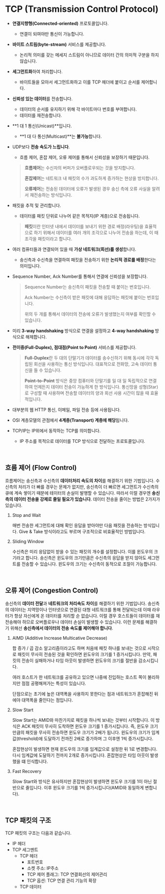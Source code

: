 # TCP (Transmission Control Protocol)

* **연결지향형(Connected-oriented)** 프로토콜입니다.
  
  * 연결이 되여야만 통신이 가능합니다.
  
* **바이트 스트림(byte-stream)** 서비스를 제공합니다.

  * 논리적 의미를 갖는 메세지 스트림이 아니므로 데이터 간의 의미적 구분을 하지 않습니다.

* **세그먼트화**하여 처리합니다.

  * 바이트들을 모아서 세그먼트화하고 이를 TCP 헤더에 붙이고 순서를 제어합니다.

* **신뢰성 있는 데이터**를 전송합니다.
  
  * 데이터의 순서를 유지하기 위해 각 바이트마다 번호를 부여합니다.
  * 데이터를 재전송합니다.
  
* **1 대 1 통신(Unicast)**입니다.

  * **1 대 다 통신(Multicast)**는 **불가능**합니다.

* UDP보다 **전송 속도가 느립니다**.

  * 흐름 제어, 혼잡 제어, 오류 제어를 통해서 신뢰성을 보장하기 때문입니다.

  > **흐름제어**는 수신자의 버퍼가 오버플로우되는 것을 방지합니다.
  >
  > **혼잡제어**는 네트워크 내 패킷의 수가 과도하게 증가하는 현상을 방지합니다.
  >
  > **오류제어**는 전송된 데이터에 오류가 발생된 경우 송신 측에 오류 사실을 알려서 재전송하는 방식입니다.

* 패킷을 추적 및 관리합니다.
  
  * 데이터를 패킷 단위로 나누어 같은 목적지(IP 계층)으로 전송됩니다.
  
  > **패킷**이란 인터넷 내에서 데이터를 보내기 위한 경로 배정(라우팅)을 효율적으로 하기 위해서 데이터를 여러 개의 조각으로 나누어 전송을 하는데, 이 때 조각을 패킷이라고 합니다.
  
* 여러 컴퓨터들과 연결되어 있을 때 **가상 네트워크(회선)를 생성**합니다.

  * 송신측과 수신측을 연결하여 패킷을 전송하기 위한 **논리적 경로를 배정**한다는 의미입니다.

* Sequence Number, Ack Number를 통해서 연결에 신뢰성을 보장합니다.

  > Sequence Number는 송신측이 패킷을 전송할 때 붙이는 번호입니다.
  >
  > Ack Number는 수신측이 받은 패킷에 대해 응답하는 패킷에 붙이는 번호입니다.
  >
  > 위의 두 개를 통해서 데이터의 전송에 오류가 발생했는지 여부를 확인할 수 있습니다.

* 미리 **3-way handshaking** 방식으로 연결을 설정하고 **4-way handshaking** 방식으로 해제합니다.

* **전이중(Full-Duplex), 점대점(Point to Point)** 서비스를 제공합니다.

  > **Full-Duplex**란 두 대의 단말기가 데이터를 송수신하기 위해 동시에 각각 독립된 회선을 사용하는 통신 방식입니다. 대표적으로 전화망, 고속 데이터 통신을 들 수 있습니다.
  >
  > **Point-to-Point** 방식은 중앙 컴퓨터와 단말기를 일 대 일 독립적으로 연결하여 언제든지 데이터 전송이 가능하게 한 방식입니다. 통신망을 성형(Star)로 구성할 때 사용하며 전송할 데이터의 양과 회선 사용 시간이 많을 때 효율적입니다.

* 대부분의 웹 HTTP 통신, 이메일, 파일 전송 등에 사용됩니다.

* OSI 계층모델의 관점에서 **4계층(Transport) 계층에 해당**됩니다.

* TCP/IP는 IP위에서 동작하는 TCP를 의미합니다.

  * IP 주소를 목적으로 데이터를 TCP 방식으로 전달하는 프로토콜입니다.

<br>

## 흐름 제어 (Flow Control)

흐름제어는 송신측과 수신측의 **데이터처리 속도의 차이**를 해결하기 위한 기법입니다. 수신측의 처리가 더 빠를 경우는 문제가 없지만, 송신측이 더 빠르면 세그먼트가 수신측의 큐에 계속 쌓이기 때문에 테이터의 손실이 발행할 수 있습니다. 따라서 이럴 경우엔 **송신측의 데이터 전송을 강제로 줄일 필요가 있습니다**. 데이터 전송을 줄이는 방법은 2가지가 있습니다.

1. Stop and Wait

   매번 전송한 세그먼트에 대해 확인 응답을 받아야만 다음 패킷을 전송하는 방식입니다. Give & Take 방식이라고도 부르며 구조적으로 비효율적인 방법입니다.

2. Sliding Window

   수신측은 미리 응답없이 받을 수 있는 패킷의 개수를 설정합니다. 이를 윈도우의 크기라고 합니다. 송신측은 윈도우의 크기만큼은 수신측의 응답을 받지 않아도 세그먼트를 전송할 수 있습니다. 윈도우의 크기는 수신측이 동적으로 조절이 가능합니다. 

<br>

## 오류 제어 (Congestion Control)

송신측의 **데이터 전달**과 **네트워크의 처리속도 차이**를 해결하기 위한 기법입니다. 송신측의 데이터는 지역망이나 인터넷으로 연결된 대형 네트워크를 통해 전달되는데 이때 라우터가 항상 자신에게 온 데이터를 처리할 순 없습니다. 이럴 경우 호스트들이 데이터를 재전송해야 하므로 오버플로우나 데이터 손실이 발생할 수 있습니다. 이런 문제를 해결하기 위해선 **송신측에서 데이터의 전송 속도를 제어해야 합니다**. 

1. AIMD (Additive Increase Multicative Decrease)

   합 증가 / 곱 감소 알고리즘이라고도 하며 처음에 패킷 하나를 보내는 것으로 시작으로 패킷이 무사히 전송된 것을 확인하면 윈도우의 크기를 1 증가시킵니다. 만약, 패킷의 전송이 실패하거나 타임 아웃이 발생하면 윈도우의 크기를 절반을 감소시킵니다.

   여러 호스트가 한 네트워크를 공유하고 있으면 나중에 진입하는 호스트 쪽이 불리하지만 점점 공평해져가는 특성이 있습니다.

   단점으로는 초기에 높은 대역폭을 사용하지 못한다는 점과 네트워크가 혼잡해진 뒤에야 대역폭을 줄인다는 점입니다.

2. Slow Start

   Slow Start는 AMID와 마찬가지로 패킷을 하나씩 보내는 것부터 시작합니다. 이 방식은 ACK 패킷이 무사히 도착하면 윈도우 크기를 1 증가시킵니다. 즉, 윈도우 크기만큼의 패킷을 무사히 전송하면 윈도우 크기가 2배가 됩니다. 윈도우의 크기가 임계값(threshold)에 도달하기 전까진 2배로 증가하며 그 이후엔 1씩 증가시킵니다.

   혼잡현상이 발생하면 현재 윈도우의 크기를 임계값으로 설정한 뒤 1로 변경합니다. 다시 임계값에 도달하기 전까지 2개로 증가시킵니다. 혼잡현상은 타임 아웃이 발생했을 떄 인식합니다.

3. Fast Recovery

   Slow Start와 방식은 유사하지만 혼잡현상이 발생하면 윈도우 크기를 1이 아닌 절반으로 줄입니다. 이후 윈도우 크기를 1씩 증가시킵니다(AMID와 동일하게 변합니다).


<br>

## TCP 패킷의 구조

TCP 패킷의 구조는 다음과 같습니다.

* IP 헤더
* TCP 세그멘트
  * TCP 헤더
    * 포트번호
    * 소켓 주소: IP주소
    * TCP 제어 플래그: TCP 연결회선의 제어관리
    * TCP 옵션: TCP 연결 관리 기능의 확장
  * TCP 데이터